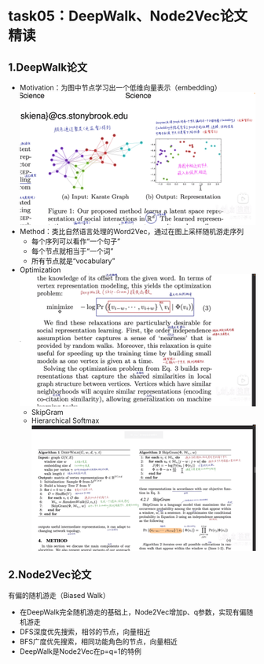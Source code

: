 # task05：DeepWalk、Node2Vec论文精读

## 1.DeepWalk论文
- Motivation：为图中节点学习出一个低维向量表示（embedding）
  ![](images/deepwalk-overview.png)
- Method：类比自然语言处理的Word2Vec，通过在图上采样随机游走序列
  - 每个序列可以看作“一个句子”
  - 每个节点就相当于“一个词”
  - 所有节点就是“vocabulary”
- Optimization
  ![](images/deepwalk-opt.png)
  - SkipGram
  - Hierarchical Softmax
  ![](images/deepwalk-algorithm.png)

## 2.Node2Vec论文
有偏的随机游走（Biased Walk）
- 在DeepWalk完全随机游走的基础上，Node2Vec增加p、q参数，实现有偏随机游走
- DFS深度优先搜索，相邻的节点，向量相近
- BFS广度优先搜索，相同功能角色的节点，向量相近
- DeepWalk是Node2Vec在p=q=1的特例
